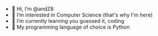 - 👋 Hi, I’m @andZ8
- 👀 I’m interested in Computer Science (that's why I'm here)
- 🌱 I’m currently learning you guessed it, coding
- 📖 My programming language of choice is Python

<!---
andZ8/andZ8 is a ✨ special ✨ repository because its `README.md` (this file) appears on your GitHub profile.
You can click the Preview link to take a look at your changes.
--->
